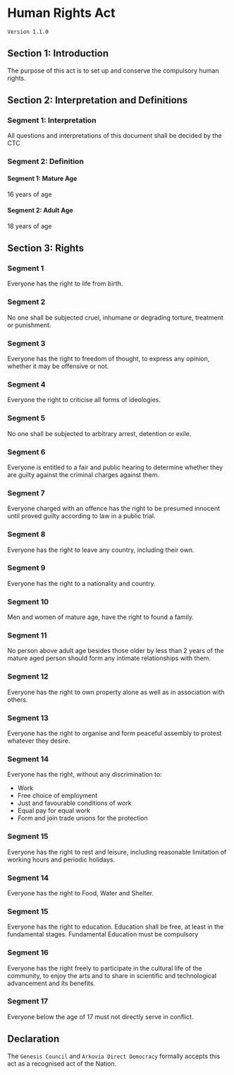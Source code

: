 # Human Rights Act
`Version 1.1.0`

## Section 1: Introduction
The purpose of this act is to set up and conserve the compulsory human rights.

## Section 2: Interpretation and Definitions
### Segment 1: Interpretation
All questions and interpretations of this document shall be decided by the CTC

### Segment 2: Definition
#### Segment 1: Mature Age
16 years of age

#### Segment 2: Adult Age
18 years of age

## Section 3: Rights
### Segment 1
Everyone has the right to life from birth.

### Segment 2
No one shall be subjected cruel, inhumane or degrading torture, treatment or punishment.

### Segment 3
Everyone has the right to freedom of thought, to express any opinion, whether it may be offensive or not.

### Segment 4
Everyone the right to criticise all forms of ideologies.

### Segment 5
No one shall be subjected to arbitrary arrest, detention or exile.

### Segment 6
Everyone is entitled to a fair and public hearing to determine whether they are guilty against the criminal charges against them.

### Segment 7
Everyone charged with an offence has the right to be presumed innocent until proved guilty according to law in a public trial.

### Segment 8
Everyone has the right to leave any country, including their own.

### Segment 9
Everyone has the right to a nationality and country.

### Segment 10
Men and women of mature age, have the right to found a family.

### Segment 11
No person above adult age besides those older by less than 2 years of the mature aged person should form any intimate relationships with them.

### Segment 12
Everyone has the right to own property alone as well as in association with others.

### Segment 13
Everyone has the right to organise and form peaceful assembly to protest whatever they desire.

### Segment 14
Everyone has the right, without any discrimination to:
- Work
- Free choice of employment
- Just and favourable conditions of work
- Equal pay for equal work
- Form and join trade unions for the protection

### Segment 15
Everyone has the right to rest and leisure, including reasonable limitation of working hours and periodic holidays.

### Segment 14
Everyone has the right to Food, Water and Shelter.

### Segment 15
Everyone has the right to education. Education shall be free, at least in the fundamental stages. Fundamental Education must be compulsory

### Segment 16
Everyone has the right freely to participate in the cultural life of the community, to enjoy the arts and to share in scientific and technological advancement and its benefits.

### Segment 17
Everyone below the age of 17 must not directly serve in conflict.

## Declaration
The `Genesis Council` and `Arkovia Direct Democracy` formally accepts this act as a recognised act of the Nation.
